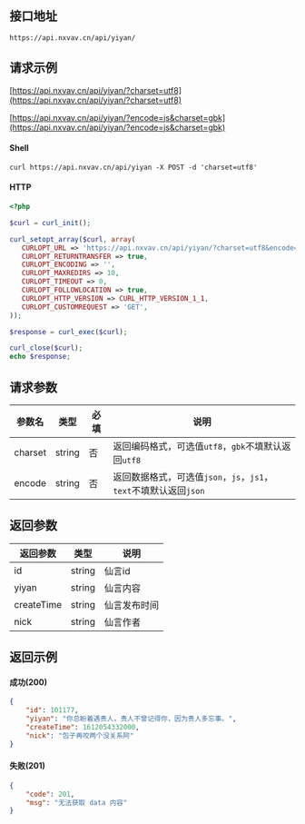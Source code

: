 ## 接口地址

```
https://api.nxvav.cn/api/yiyan/
```

## 请求示例

[https://api.nxvav.cn/api/yiyan/?charset=utf8](https://api.nxvav.cn/api/yiyan/?charset=utf8)

[https://api.nxvav.cn/api/yiyan/?encode=js&charset=gbk](https://api.nxvav.cn/api/yiyan/?encode=js&charset=gbk)

<!-- tabs:start -->

#### **Shell**

```shell
curl https://api.nxvav.cn/api/yiyan -X POST -d 'charset=utf8'
```

#### **HTTP**

```php
<?php

$curl = curl_init();

curl_setopt_array($curl, array(
   CURLOPT_URL => 'https://api.nxvav.cn/api/yiyan/?charset=utf8&encode=json',
   CURLOPT_RETURNTRANSFER => true,
   CURLOPT_ENCODING => '',
   CURLOPT_MAXREDIRS => 10,
   CURLOPT_TIMEOUT => 0,
   CURLOPT_FOLLOWLOCATION => true,
   CURLOPT_HTTP_VERSION => CURL_HTTP_VERSION_1_1,
   CURLOPT_CUSTOMREQUEST => 'GET',
));

$response = curl_exec($curl);

curl_close($curl);
echo $response;
```

<!-- tabs:end -->

## 请求参数

| 参数名 | 类型 | 必填 | 说明 |
| - | - | - | - |
| charset | string | 否 | 返回编码格式，可选值`utf8`，`gbk`不填默认返回`utf8` |
| encode | string | 否 | 返回数据格式，可选值`json`，`js`，`js1`，`text`不填默认返回`json` |

## 返回参数

| 返回参数 | 类型 | 说明 |
| - | - | - |
| id | string | 仙言id |
| yiyan | string | 仙言内容 |
| createTime | string | 仙言发布时间 |
| nick | string | 仙言作者 |

## 返回示例

<!-- tabs:start -->

#### **成功(200)**

```json
{
    "id": 101177,
    "yiyan": "你总盼着遇贵人，贵人不曾记得你，因为贵人多忘事。",
    "createTime": 1612054332000,
    "nick": "包子再咬两个没关系阿"
}
```

#### **失败(201)**

```json
{
    "code": 201,
    "msg": "无法获取 data 内容"
}
```

<!-- tabs:end -->